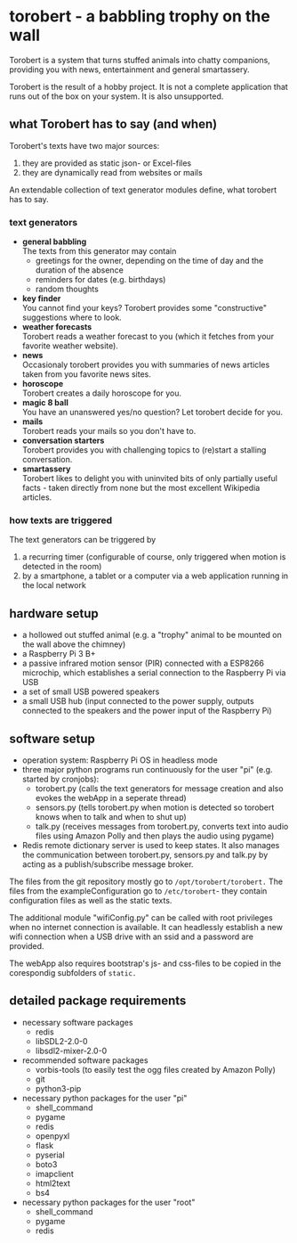 # torobert - a babbling trophy on the wall

Torobert is a system that turns stuffed animals into chatty companions, providing you with news, entertainment and general smartassery.

Torobert is the result of a hobby project. It is not a complete application that runs out of the box on your system. It is also unsupported.

## what Torobert has to say (and when)
Torobert's texts have two major sources:
1. they are provided as static json- or Excel-files
1. they are dynamically read from websites or mails

An extendable collection of text generator modules define, what torobert has to say.

### text generators
- **general babbling**  
  The texts from this generator may contain
  - greetings for the owner, depending on the time of day and the duration of the absence
  - reminders for dates (e.g. birthdays)
  - random thoughts
- **key finder**  
  You cannot find your keys? Torobert provides some "constructive" suggestions where to look.
- **weather forecasts**  
  Torobert reads a weather forecast to you (which it fetches from your favorite weather website).
- **news**  
  Occasionaly torobert provides you with summaries of news articles taken from you favorite news sites.
- **horoscope**  
  Torobert creates a daily horoscope for you.
- **magic 8 ball**  
  You have an unanswered yes/no question? Let torobert decide for you.
- **mails**  
  Torobert reads your mails so you don't have to.
- **conversation starters**  
  Torobert provides you with challenging topics to (re)start a stalling conversation.
- **smartassery**  
  Torobert likes to delight you with uninvited bits of only partially useful facts - taken directly from none but the most excellent Wikipedia articles.

### how texts are triggered
The text generators can be triggered by
1. a recurring timer (configurable of course, only triggered when motion is detected in the room)
1. by a smartphone, a tablet or a computer via a web application running in the local network

## hardware setup
- a hollowed out stuffed animal (e.g. a "trophy" animal to be mounted on the wall above the chimney)
- a Raspberry Pi 3 B+
- a passive infrared motion sensor (PIR) connected with a ESP8266 microchip, which establishes a serial connection to the Raspberry Pi via USB
- a set of small USB powered speakers
- a small USB hub (input connected to the power supply, outputs connected to the speakers and the power input of the Raspberry Pi)

## software setup
- operation system: Raspberry Pi OS in headless mode
- three major python programs run continuously for the user "pi" (e.g. started by cronjobs):
  - torobert.py (calls the text generators for message creation and also evokes the webApp in a seperate thread)
  - sensors.py (tells torobert.py when motion is detected so torobert knows when to talk and when to shut up)
  - talk.py (receives messages from torobert.py, converts text into audio files using Amazon Polly and then plays the audio using pygame)
- Redis remote dictionary server is used to keep states. It also manages the communication between torobert.py, sensors.py and talk.py by acting as a publish/subscribe message broker.

The files from the git repository mostly go to `/opt/torobert/torobert.`
The files from the exampleConfiguration go to `/etc/torobert`- they contain configuration files as well as the static texts.

The additional module "wifiConfig.py" can be called with root privileges when no internet connection is available. It can headlessly establish a new wifi connection when a USB drive with an ssid and a password are provided.

The webApp also requires bootstrap's js- and css-files to be copied in the corespondig subfolders of `static.`

## detailed package requirements
- necessary software packages
  - redis
  - libSDL2-2.0-0
  - libsdl2-mixer-2.0-0
- recommended software packages
  - vorbis-tools (to easily test the ogg files created by Amazon Polly)
  - git
  - python3-pip
- necessary python packages for the user "pi"
  - shell_command
  - pygame
  - redis
  - openpyxl
  - flask
  - pyserial
  - boto3
  - imapclient
  - html2text
  - bs4
- necessary python packages for the user "root"
  - shell_command
  - pygame
  - redis
